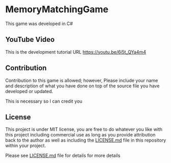 # MemoryMatchingGame
This game was developed in C# 

## YouTube Video
This is the development tutorial URL
https://youtu.be/6i5t_QYa4m4

## Contribution
Contribution to this game is allowed; however, Please include your name and description of what you have done on top of the source file you have developed or updated.

This is necessary so I can credit you 

## License
This project is under MIT license, you are free to do whatever you like with this project including commercial use as long as you provide attribution back to the author as well as including the [LICENSE.md](LICENSE.md) file in this repository within your project.

Please see [LICENSE.md](LICENSE.md) file for details for more details